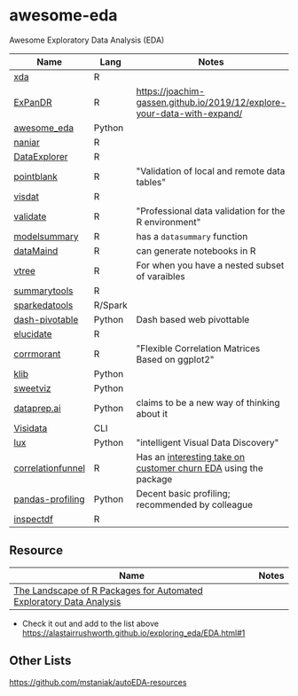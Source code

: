 # awesome-eda
Awesome Exploratory Data Analysis (EDA)

| Name | Lang | Notes |
| -- | -- | -- |
| [xda](https://github.com/ujjwalkarn/xda) | R | |
| [ExPanDR](https://github.com/joachim-gassen/ExPanDaR) | R | https://joachim-gassen.github.io/2019/12/explore-your-data-with-expand/ |
| [awesome_eda](https://github.com/hurshd0/awesome_eda) | Python |  | 
| [naniar](https://naniar.njtierney.com/) | R | |
| [DataExplorer](http://boxuancui.github.io/DataExplorer/) | R | |
| [pointblank](https://github.com/rich-iannone/pointblank) | R | "Validation of local and remote data tables" |
| [visdat](https://github.com/ropensci/visdat) | R | |
| [validate](https://github.com/data-cleaning/validate) | R | "Professional data validation for the R environment" |
| [modelsummary](https://vincentarelbundock.github.io/modelsummary/articles/datasummary.html) | R | has a `datasummary` function |
| [dataMaind](https://sandsynligvis.dk/2018/03/03/generating-codebooks-in-r/) | R | can generate notebooks in R |
| [vtree](https://github.com/nbarrowman/vtree) | R | For when you have a nested subset of varaibles |
| [summarytools](https://cran.r-project.org/web/packages/summarytools/vignettes/Introduction.html) | R |  |
| [sparkedatools](https://github.com/GabeChurch/sparkedatools) | R/Spark | |
| [dash-pivotable](https://github.com/plotly/dash-pivottable) | Python | Dash based web pivottable |
| [elucidate](https://github.com/bcgov/elucidate) | R | |
| [corrmorant](https://github.com/r-link/corrmorant) | R | "Flexible Correlation Matrices Based on ggplot2" |
| [klib](https://towardsdatascience.com/speed-up-your-data-cleaning-and-preprocessing-with-klib-97191d320f80) | Python |  |
| [sweetviz](https://towardsdatascience.com/sweetviz-automated-eda-in-python-a97e4cabacde) | Python | |
| [dataprep.ai](https://dataprep.ai/) | Python | claims to be a new way of thinking about it |
| [Visidata](https://www.visidata.org/) | CLI | 
| [lux](https://github.com/lux-org/lux) | Python | "intelligent Visual Data Discovery" |
| [correlationfunnel](https://github.com/business-science/correlationfunnel) | R | Has an [interesting take on customer churn EDA](https://cran.r-project.org/web/packages/correlationfunnel/vignettes/introducing_correlation_funnel.html) using the package |
| [pandas-profiling](https://github.com/pandas-profiling/pandas-profiling) | Python | Decent basic profiling; recommended by colleague |
| [inspectdf](https://github.com/alastairrushworth/inspectdf)| R | |

## Resource

| Name | Notes |
| -- | -- |
| [The Landscape of R Packages for Automated Exploratory Data Analysis ](https://journal.r-project.org/archive/2019/RJ-2019-033/index.html) | |

* Check it out and add to the list above https://alastairrushworth.github.io/exploring_eda/EDA.html#1

## Other Lists

https://github.com/mstaniak/autoEDA-resources

